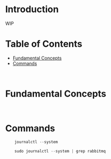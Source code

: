 <!-- omit in toc -->
# Introduction
WIP
<br />

<!-- omit in toc -->
# Table of Contents
- [Fundamental Concepts](#fundamental-concepts)
- [Commands](#commands)
  
<br />

# Fundamental Concepts

<br />

# Commands 


```s
    journalctl --system

    sudo journalctl --system | grep rabbitmq
```